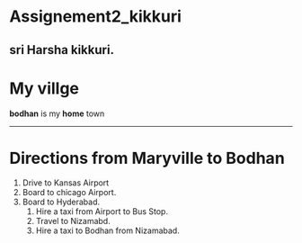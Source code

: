 # Assignement2_kikkuri
## sri Harsha kikkuri.
# My villge <br>
**bodhan** is my **home** town

---

# Directions from Maryville to Bodhan
1. Drive to Kansas Airport
3. Board to chicago Airport.
2. Board to Hyderabad.
     1. Hire a taxi from Airport to Bus Stop.
     2. Travel to Nizamabd.
     5. Hire a taxi to Bodhan from Nizamabad.
